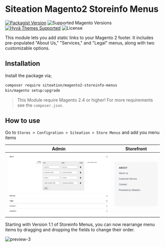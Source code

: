 # Siteation Magento2 Storeinfo Menus

[![Packagist Version](https://img.shields.io/packagist/v/siteation/magento2-storeinfo-menus?style=for-the-badge)](https://packagist.org/packages/siteation/magento2-storeinfo-menus)
![Supported Magento Versions](https://img.shields.io/badge/magento-%202.3_|_2.4-brightgreen.svg?logo=magento&longCache=true&style=for-the-badge)
[![Hyvä Themes Supported](https://img.shields.io/badge/Hyva_Themes-Supported-3df0af.svg?longCache=true&style=for-the-badge)](https://hyva.io/)
![License](https://img.shields.io/github/license/Siteation/magento2-storeinfo-menus?color=%23234&style=for-the-badge)

This module lets you add static links to your Magento 2 footer. It includes pre-populated "About Us," "Services," and "Legal" menus, along with two customizable options.

## Installation

Install the package via;

```bash
composer require siteation/magento2-storeinfo-menus
bin/magento setup:upgrade
```

> This Module require Magento 2.4 or higher!
> For more requirements see the `composer.json`.

## How to use

Go to `Stores > Configration > Siteation > Store Menus` and add you menu items

| Admin        | Storefront   |
| ------------ | ------------ |
| ![preview-1] | ![preview-2] |

Starting with Version 1.1 of Storeinfo Menus,
you can now rearrange menu items by dragging and dropping the fields to change their order.

![preview-3]

[preview-1]: ./assets/preview-admin.webp "Preview of the Magento2 admin Siteation StoreInfo Menus"
[preview-2]: ./assets/preview.webp "Preview of the Siteation StoreInfo Menus"
[preview-3]: ./assets/preview-dragable.gif "Preview of drag functionality"
